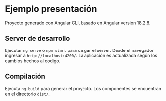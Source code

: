# Ejemplo presentación

Proyecto generado con Angular CLI, basado en Angular version 18.2.8.

## Server de desarrollo

Ejecutar `ng serve` o `npm start` para cargar el server. Desde el navegador ingresar a `http://localhost:4200/`. La aplicación es actualizada según los cambios hechos al codigo.

## Compilación

Ejecuta `ng build` para generar el proyecto. Los componentes se encuentran en el directorio `dist/`.
